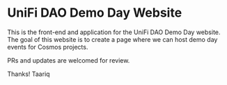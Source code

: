 # UniFi DAO Demo Day Website

This is the front-end and application for the UniFi DAO Demo Day website. The goal of this website is to create a page where we can host demo day events for Cosmos projects.

PRs and updates are welcomed for review.

Thanks!
Taariq
